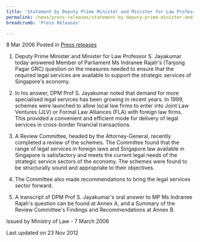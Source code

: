 ```yaml
---
title: 'Statement by Deputy Prime Minister and Minister for Law Professor S Jayakumar in Parliament on 7 Mar'
permalink: /news/press-releases/statement-by-deputy-prime-minister-and-minister-for-law-professor-s-jayakumar-in-parliament-on-7-mar
breadcrumb: 'Press Releases'

---
```



8 Mar 2006 Posted in [Press releases](/news/press-releases)

1. Deputy Prime Minister and Minister for Law Professor S. Jayakumar today answered Member of Parliament Ms Indranee Rajah's (Tanjong Pagar GRC) question on the measures needed to ensure that the required legal services are available to support the strategic services of Singapore's economy.

2. In his answer, DPM Prof S. Jayakumar noted that demand for more specialised legal services has been growing in recent years. In 1999, schemes were launched to allow local law firms to enter into Joint Law Ventures (JLV) or Formal Law Alliances (FLA) with foreign law firms. This provided a convenient and efficient mode for delivery of legal services in cross-border financial transactions.

3. A Review Committee, headed by the Attorney-General, recently completed a review of the schemes. The Committee found that the range of legal services in foreign laws and Singapore law available in Singapore is satisfactory and meets the current legal needs of the strategic service sectors of the economy. The schemes were found to be structurally sound and appropriate to their objectives.

4. The Committee also made recommendations to bring the legal services sector forward.

5. A transcript of DPM Prof S. Jayakumar's oral answer to MP Ms Indranee Rajah's question can be found at Annex A, and a Summary of the Review Committee's Findings and Recommendations at Annex B.

Issued by Ministry of Law - 7 March 2006

<p class="right-side-updated">Last updated on 23 Nov 2012</p>



